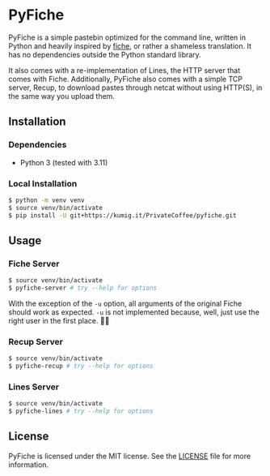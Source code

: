 # PyFiche

PyFiche is a simple pastebin optimized for the command line, written in Python
and heavily inspired by [fiche](https://github.com/solusipse/fiche/), or rather
a shameless translation. It has no dependencies outside the Python standard
library.

It also comes with a re-implementation of Lines, the HTTP server that comes
with Fiche. Additionally, PyFiche also comes with a simple TCP server, Recup,
to download pastes through netcat without using HTTP(S), in the same way you
upload them.

## Installation

### Dependencies

- Python 3 (tested with 3.11)

### Local Installation

```bash
$ python -m venv venv
$ source venv/bin/activate
$ pip install -U git+https://kumig.it/PrivateCoffee/pyfiche.git
```

## Usage

### Fiche Server

```bash
$ source venv/bin/activate
$ pyfiche-server # try --help for options
```

With the exception of the `-u` option, all arguments of the original Fiche
should work as expected. `-u` is not implemented because, well, just use the
right user in the first place. 🤷‍♀️

### Recup Server

```bash
$ source venv/bin/activate
$ pyfiche-recup # try --help for options
```

### Lines Server

```bash
$ source venv/bin/activate
$ pyfiche-lines # try --help for options
```

## License

PyFiche is licensed under the MIT license. See the [LICENSE](LICENSE) file for
more information.

